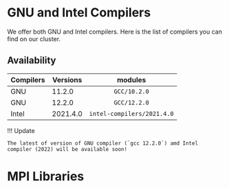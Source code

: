 # GNU and Intel Compilers 
We offer both GNU and Intel compilers. Here is the list of compilers you can find on our cluster. 
## Availability

| Compilers | Versions |          modules           |
|-----------|----------|:--------------------------:|
| GNU       | 11.2.0   |        `GCC/10.2.0`        |
| GNU       | 12.2.0   |        `GCC/12.2.0`        |
| Intel     | 2021.4.0 | `intel-compilers/2021.4.0` |

!!! Update
    
    The latest of version of GNU compiler (`gcc 12.2.0`) amd Intel compiler (2022) will be available soon!

# MPI Libraries
